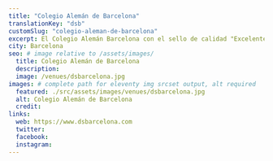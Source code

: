 ```yaml
---
title: "Colegio Alemán de Barcelona"
translationKey: "dsb"
customSlug: "colegio-aleman-de-barcelona"
excerpt: El Colegio Alemán Barcelona con el sello de calidad "Excelente Colegio Alemán en el Extranjero" es un centro educativo privado de Barcelona, fundado en 1894 y ubicado en la ciudad de Esplugas de Llobregat en Barcelona desde 1977.
city: Barcelona
seo: # image relative to /assets/images/
  title: Colegio Alemán de Barcelona
  description:
  image: /venues/dsbarcelona.jpg
images: # complete path for eleventy img srcset output, alt required
  featured: ./src/assets/images/venues/dsbarcelona.jpg
  alt: Colegio Alemán de Barcelona
  credit:
links:
  web: https://www.dsbarcelona.com
  twitter:
  facebook:
  instagram:
---
```

